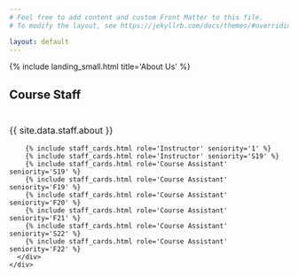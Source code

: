 ```yaml
---
# Feel free to add content and custom Front Matter to this file.
# To modify the layout, see https://jekyllrb.com/docs/themes/#overriding-theme-defaults

layout: default
---
```

{% include landing_small.html title='About Us' %}

<div id="about" class="offset" style="margin-top: 5px;">
  <div class="bg-light py-4">
    <div class="container py-4">
      <div class="col-12 text-center">
        <div class="text-center" style="margin-bottom: 3em;">
          <h2 class="display-5 font-weight-light">Course Staff</h2>
        </div>
        <p class="lead text-left" style="font-size: 1.15em;">{{ site.data.staff.about }}</p>
      </div>
      <div class="row text-center">



        {% include staff_cards.html role='Instructor' seniority='1' %}
        {% include staff_cards.html role='Instructor' seniority='S19' %}
        {% include staff_cards.html role='Course Assistant' seniority='S19' %}
        {% include staff_cards.html role='Course Assistant' seniority='F19' %}
        {% include staff_cards.html role='Course Assistant' seniority='F20' %}
        {% include staff_cards.html role='Course Assistant' seniority='F21' %}
        {% include staff_cards.html role='Course Assistant' seniority='S22' %}
        {% include staff_cards.html role='Course Assistant' seniority='F22' %}
      </div>
    </div>
  </div>
</div>
